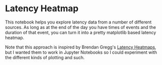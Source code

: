 Latency Heatmap
===============

This notebook helps you explore latency data from a number of different
sources. As long as at the end of the day you have times of events and the
duration of that event, you can turn it into a pretty matplotlib based
latency heatmap.

Note that this approach is inspired by Brendan Gregg's
[Latency Heatmaps](http://www.brendangregg.com/HeatMaps/latency.html), but
I wanted them to work in Jupyter Notebooks so I could experiment with the
different kinds of plotting and such.
